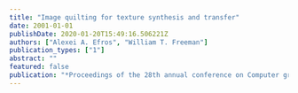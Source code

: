 ```yaml
---
title: "Image quilting for texture synthesis and transfer"
date: 2001-01-01
publishDate: 2020-01-20T15:49:16.506221Z
authors: ["Alexei A. Efros", "William T. Freeman"]
publication_types: ["1"]
abstract: ""
featured: false
publication: "*Proceedings of the 28th annual conference on Computer graphics and interactive techniques*"
---
```


